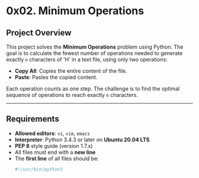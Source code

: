 # 0x02. Minimum Operations

## Project Overview
This project solves the **Minimum Operations** problem using Python. The goal is to calculate the fewest number of operations needed to generate exactly `n` characters of 'H' in a text file, using only two operations:

- **Copy All**: Copies the entire content of the file.
- **Paste**: Pastes the copied content.

Each operation counts as one step. The challenge is to find the optimal sequence of operations to reach exactly `n` characters.

---

## Requirements
- **Allowed editors**: `vi`, `vim`, `emacs`
- **Interpreter**: Python 3.4.3 or later on **Ubuntu 20.04 LTS**
- **PEP 8** style guide (version 1.7.x)
- All files must end with a **new line**
- The **first line** of all files should be:  
  ```bash
  #!/usr/bin/python3

